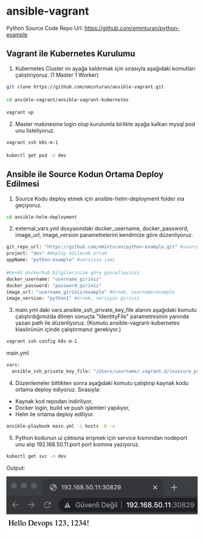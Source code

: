# ansible-vagrant

Python Source Code Repo Url: https://github.com/eminturan/python-example

## Vagrant ile Kubernetes Kurulumu

1. Kubernetes Cluster ını ayağa kaldırmak için sırasıyla aşağıdaki komutları çalıştırıyoruz. (1 Master 1 Worker)

```bash
git clone https://github.com/eminturan/ansible-vagrant.git

cd ansible-vagrant/ansible-vagrant-kubernetes

vagrant up
```

2. Master makinesine login olup kurulumla birlikte ayağa kalkan mysql pod unu listeliyoruz.

```bash
vagrant ssh k8s-m-1

kubectl get pod -n dev
```

## Ansible ile Source Kodun Ortama Deploy Edilmesi

1. Source Kodu deploy etmek için ansible-helm-deployment folder ına geçiyoruz.

```bash
cd ansible-helm-deployment
```

2. external_vars.yml dosyasındaki docker_username, docker_password, image_url, image_version parametrelerini kendimize göre düzenliyoruz.

```bash
git_repo_url: "https://github.com/eminturan/python-example.git" #source code un bulunduğu repo
project: "dev" #deploy edilecek ortam
appName: "python-example" #servisin ismi

#Kendi dockerhub bilgilerinize göre güncelleyiniz.
docker_username: "username_giriniz"
docker_password: "password_giriniz"
image_url: "username_giriniz/example" #örnek, username/example
image_version: "python1" #örnek, versiyon giriniz
```

3. main.yml daki vars.ansible_ssh_private_key_file alanını aşağıdaki komutu çalıştırdığımızda dönen sonuçta "IdentityFile" parametresinin yanında yazan path ile düzenliyoruz. (Komutu ansible-vagrant-kubernetes klasörünün içinde çalıştırmanız gerekiyor.)

```bash
vagrant ssh-config k8s-m-1
```

main.yml
```bash
vars:
  ansible_ssh_private_key_file: "/Users/username/.vagrant.d/insecure_private_key"
```

4. Düzenlemeler bittikten sonra aşağıdaki komutu çalıştırıp kaynak kodu ortama deploy ediyoruz. Sırasıyla:
  - Kaynak kod repodan indiriliyor,
  - Docker login, build ve push işlemleri yapılıyor,
  - Helm ile ortama deploy ediliyor.

```bash
ansible-playbook main.yml -i hosts -b -v
```

5. Python kodunun ui çıktısına erişmek için service kısmından nodeport unu alıp 192.168.50.11:port port kısmına yazıyoruz.

```bash
kubectl get svc -n dev
```

Output:

![Arc](https://github.com/eminturan/ansible-vagrant/blob/main/ui-output.png)

